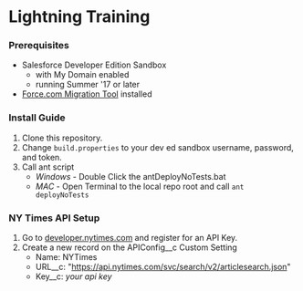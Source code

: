 # Lightning Training
### Prerequisites
 * Salesforce Developer Edition Sandbox
	* with My Domain enabled
	* running Summer '17 or later
 * [Force.com Migration Tool](https://github.com/jlyon87/FMT-Starter-Kit) installed

### Install Guide
 1. Clone this repository.
 2. Change `build.properties` to your dev ed sandbox username, password, and token.
 3. Call ant script
	* _Windows_ - Double Click the antDeployNoTests.bat
	* _MAC_ - Open Terminal to the local repo root and call `ant deployNoTests`

### NY Times API Setup
 1. Go to [developer.nytimes.com](https://developer.nytimes.com/) and register for an API Key.
 2. Create a new record on the APIConfig__c Custom Setting
	* Name: NYTimes
	* URL__c: "https://api.nytimes.com/svc/search/v2/articlesearch.json"
	* Key__c: _your api key_
